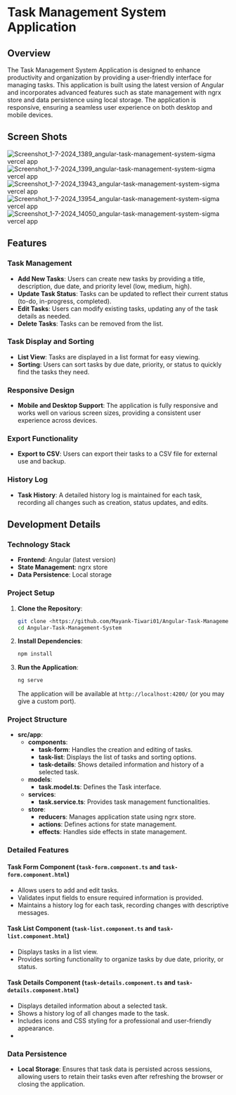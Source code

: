 # Task Management System Application

## Overview

The Task Management System Application is designed to enhance productivity and organization by providing a user-friendly interface for managing tasks. This application is built using the latest version of Angular and incorporates advanced features such as state management with ngrx store and data persistence using local storage. The application is responsive, ensuring a seamless user experience on both desktop and mobile devices.
## Screen Shots

![Screenshot_1-7-2024_1389_angular-task-management-system-sigma vercel app](https://github.com/Mayank-Tiwari01/Angular-Task-Management-System/assets/103953234/28a11a33-8570-4b08-bc72-95ba58a20052)
![Screenshot_1-7-2024_1399_angular-task-management-system-sigma vercel app](https://github.com/Mayank-Tiwari01/Angular-Task-Management-System/assets/103953234/514a1547-fad1-4694-bc4c-e17e1f6d853f)
![Screenshot_1-7-2024_13943_angular-task-management-system-sigma vercel app](https://github.com/Mayank-Tiwari01/Angular-Task-Management-System/assets/103953234/17a1ef90-d0be-4e32-b49f-4fb22e027a9d)
![Screenshot_1-7-2024_13954_angular-task-management-system-sigma vercel app](https://github.com/Mayank-Tiwari01/Angular-Task-Management-System/assets/103953234/40a292e9-9ea2-4b3b-8295-8bad41752f3b)
![Screenshot_1-7-2024_14050_angular-task-management-system-sigma vercel app](https://github.com/Mayank-Tiwari01/Angular-Task-Management-System/assets/103953234/43da2b88-233b-4c6d-9ba4-9c3fdb2640a5)


## Features

### Task Management
- **Add New Tasks**: Users can create new tasks by providing a title, description, due date, and priority level (low, medium, high).
- **Update Task Status**: Tasks can be updated to reflect their current status (to-do, in-progress, completed).
- **Edit Tasks**: Users can modify existing tasks, updating any of the task details as needed.
- **Delete Tasks**: Tasks can be removed from the list.

### Task Display and Sorting
- **List View**: Tasks are displayed in a list format for easy viewing.
- **Sorting**: Users can sort tasks by due date, priority, or status to quickly find the tasks they need.

### Responsive Design
- **Mobile and Desktop Support**: The application is fully responsive and works well on various screen sizes, providing a consistent user experience across devices.

### Export Functionality
- **Export to CSV**: Users can export their tasks to a CSV file for external use and backup.

### History Log
- **Task History**: A detailed history log is maintained for each task, recording all changes such as creation, status updates, and edits.

## Development Details

### Technology Stack
- **Frontend**: Angular (latest version)
- **State Management**: ngrx store
- **Data Persistence**: Local storage

### Project Setup

1. **Clone the Repository**:
    ```bash
    git clone <https://github.com/Mayank-Tiwari01/Angular-Task-Management-System.git>
    cd Angular-Task-Management-System
    ```

2. **Install Dependencies**:
    ```bash
    npm install
    ```

3. **Run the Application**:
    ```bash
    ng serve
    ```

    The application will be available at `http://localhost:4200/` (or you may give a custom port).

### Project Structure

- **src/app**:
  - **components**:
    - **task-form**: Handles the creation and editing of tasks.
    - **task-list**: Displays the list of tasks and sorting options.
    - **task-details**: Shows detailed information and history of a selected task.
  - **models**:
    - **task.model.ts**: Defines the Task interface.
  - **services**:
    - **task.service.ts**: Provides task management functionalities.
  - **store**:
    - **reducers**: Manages application state using ngrx store.
    - **actions**: Defines actions for state management.
    - **effects**: Handles side effects in state management.

### Detailed Features

#### Task Form Component (`task-form.component.ts` and `task-form.component.html`)
- Allows users to add and edit tasks.
- Validates input fields to ensure required information is provided.
- Maintains a history log for each task, recording changes with descriptive messages.

#### Task List Component (`task-list.component.ts` and `task-list.component.html`)
- Displays tasks in a list view.
- Provides sorting functionality to organize tasks by due date, priority, or status.

#### Task Details Component (`task-details.component.ts` and `task-details.component.html`)
- Displays detailed information about a selected task.
- Shows a history log of all changes made to the task.
- Includes icons and CSS styling for a professional and user-friendly appearance.
- 
### Data Persistence
- **Local Storage**: Ensures that task data is persisted across sessions, allowing users to retain their tasks even after refreshing the browser or closing the application.


